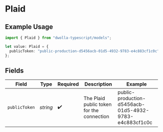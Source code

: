# Plaid

## Example Usage

```typescript
import { Plaid } from "dwolla-typescript/models";

let value: Plaid = {
  publicToken: "public-production-d5456acb-01d5-4932-9783-e4c883cf1c0c",
};
```

## Fields

| Field                                                  | Type                                                   | Required                                               | Description                                            | Example                                                |
| ------------------------------------------------------ | ------------------------------------------------------ | ------------------------------------------------------ | ------------------------------------------------------ | ------------------------------------------------------ |
| `publicToken`                                          | *string*                                               | :heavy_check_mark:                                     | The Plaid public token for the connection              | public-production-d5456acb-01d5-4932-9783-e4c883cf1c0c |